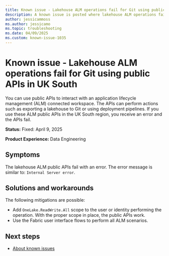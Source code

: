 ```yaml
---
title: Known issue - Lakehouse ALM operations fail for Git using public APIs in UK South
description: A known issue is posted where lakehouse ALM operations fail for Git using public APIs in UK South.
author: jessicammoss
ms.author: jessicamo
ms.topic: troubleshooting  
ms.date: 04/09/2025
ms.custom: known-issue-1035
---
```


# Known issue - Lakehouse ALM operations fail for Git using public APIs in UK South

You can use public APIs to interact with an application lifecycle management (ALM) connected workspace. The APIs can perform actions such as exporting a lakehouse to Git or using deployment pipelines. If you use these ALM public APIs in the UK South region, you receive an error and the APIs fail.

**Status:** Fixed: April 9, 2025

**Product Experience:** Data Engineering

## Symptoms

The lakehouse ALM public APIs fail with an error. The error message is similar to: `Internal Server error`.

## Solutions and workarounds

The following mitigations are possible:

- Add `OneLake.ReadWrite.All` scope to the user or identity performing the operation. With the proper scope in place, the public APIs work.
- Use the Fabric user interface flows to perform all ALM scenarios.

## Next steps

- [About known issues](https://support.fabric.microsoft.com/known-issues)
